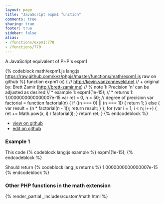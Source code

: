 ```yaml
---
layout: page
title: "JavaScript expm1 function"
comments: true
sharing: true
footer: true
sidebar: false
alias:
- /functions/expm1:770
- /functions/770
---
```

<!-- Generated by Rakefile:build -->
A JavaScript equivalent of PHP's expm1

{% codeblock math/expm1.js lang:js https://raw.github.com/kvz/phpjs/master/functions/math/expm1.js raw on github %}
function expm1 (x) {
  // http://kevin.vanzonneveld.net
  // +   original by: Brett Zamir (http://brett-zamir.me)
  // %          note 1: Precision 'n' can be adjusted as desired
  // *     example 1: expm1(1e-15);
  // *     returns 1: 1.0000000000000007e-15
  var ret = 0,
    n = 50; // degree of precision
  var factorial = function factorial(n) {
    if ((n === 0) || (n === 1)) {
      return 1;
    } else {
      var result = (n * factorial(n - 1));
      return result;
    }
  };
  for (var i = 1; i < n; i++) {
    ret += Math.pow(x, i) / factorial(i);
  }
  return ret;
}
{% endcodeblock %}

 - [view on github](https://github.com/kvz/phpjs/blob/master/functions/math/expm1.js)
 - [edit on github](https://github.com/kvz/phpjs/edit/master/functions/math/expm1.js)

### Example 1
This code
{% codeblock lang:js example %}
expm1(1e-15);
{% endcodeblock %}

Should return
{% codeblock lang:js returns %}
1.0000000000000007e-15
{% endcodeblock %}


### Other PHP functions in the math extension
{% render_partial _includes/custom/math.html %}

